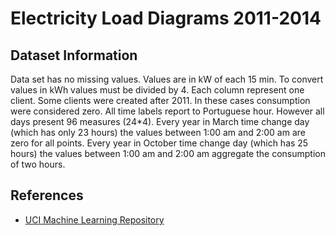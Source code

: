# Electricity Load Diagrams 2011-2014

## Dataset Information
Data set has no missing values.
Values are in kW of each 15 min. To convert values in kWh values must be divided by 4.
Each column represent one client. Some clients were created after 2011. In these cases consumption were considered zero.
All time labels report to Portuguese hour. However all days present 96 measures (24*4). Every year in March time change day (which has only 23 hours) the values between 1:00 am and 2:00 am are zero for all points.
Every year in October time change day (which has 25 hours) the values between 1:00 am and 2:00 am aggregate the consumption of two hours.

## References
- [UCI Machine Learning Repository](https://archive.ics.uci.edu/ml/datasets/ElectricityLoadDiagrams20112014)

